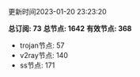 更新时间2023-01-20 23:23:20

**总订阅: 73**
**总节点: 1642**
**有效节点: 368**
- trojan节点: 57
- v2ray节点: 140
- ss节点: 171
